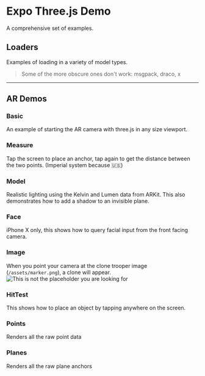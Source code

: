 # Expo Three.js Demo

A comprehensive set of examples.

## Loaders

Examples of loading in a variety of model types.

> Some of the more obscure ones don't work: msgpack, draco, x

---

## AR Demos

### Basic

An example of starting the AR camera with three.js in any size viewport.

### Measure

Tap the screen to place an anchor, tap again to get the distance between the two points.
(Imperial system because 🇺🇸)

### Model

Realistic lighting using the Kelvin and Lumen data from ARKit.
This also demonstrates how to add a shadow to an invisible plane.

### Face

iPhone X only, this shows how to query facial input from the front facing camera.

### Image

When you point your camera at the clone trooper image (`/assets/marker.png`), a clone will appear.
![This is not the placeholder you are looking for](/assets/marker.png '-> Add another starwars joke here')

### HitTest

This shows how to place an object by tapping anywhere on the screen.

### Points

Renders all the raw point data

### Planes

Renders all the raw plane anchors
